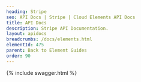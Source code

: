 ```yaml
---
heading: Stripe
seo: API Docs | Stripe | Cloud Elements API Docs
title: API Docs
description: Stripe API Documentation.
layout: apidocs
breadcrumbs: /docs/elements.html
elementId: 475
parent: Back to Element Guides
order: 90
---
```


{% include swagger.html %}
